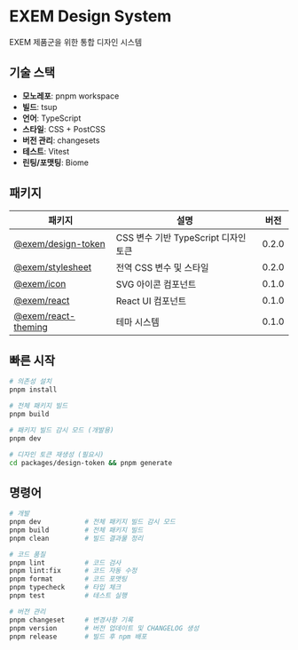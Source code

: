 # EXEM Design System

EXEM 제품군을 위한 통합 디자인 시스템

## 기술 스택

- **모노레포**: pnpm workspace
- **빌드**: tsup
- **언어**: TypeScript
- **스타일**: CSS + PostCSS
- **버전 관리**: changesets
- **테스트**: Vitest
- **린팅/포맷팅**: Biome 

## 패키지

| 패키지 | 설명 | 버전 |
|--------|------|------|
| [@exem/design-token](./packages/design-token) | CSS 변수 기반 TypeScript 디자인 토큰 | 0.2.0 |
| [@exem/stylesheet](./packages/stylesheet) | 전역 CSS 변수 및 스타일 | 0.2.0 |
| [@exem/icon](./packages/icon) | SVG 아이콘 컴포넌트 | 0.1.0 |
| [@exem/react](./packages/react) | React UI 컴포넌트 | 0.1.0 |
| [@exem/react-theming](./packages/react-theming) | 테마 시스템 | 0.1.0 |

## 빠른 시작

```bash
# 의존성 설치
pnpm install

# 전체 패키지 빌드
pnpm build

# 패키지 빌드 감시 모드 (개발용)
pnpm dev

# 디자인 토큰 재생성 (필요시)
cd packages/design-token && pnpm generate
```

## 명령어

```bash
# 개발
pnpm dev           # 전체 패키지 빌드 감시 모드
pnpm build         # 전체 패키지 빌드
pnpm clean         # 빌드 결과물 정리

# 코드 품질
pnpm lint          # 코드 검사
pnpm lint:fix      # 코드 자동 수정
pnpm format        # 코드 포맷팅
pnpm typecheck     # 타입 체크
pnpm test          # 테스트 실행

# 버전 관리
pnpm changeset     # 변경사항 기록
pnpm version       # 버전 업데이트 및 CHANGELOG 생성
pnpm release       # 빌드 후 npm 배포
```